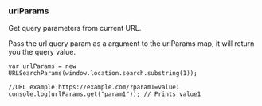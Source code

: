 ### urlParams

Get query parameters from current URL.

Pass the url query param as a argument to the urlParams map, it will return you the query value.

```
var urlParams = new URLSearchParams(window.location.search.substring(1));
```

```
//URL example https://example.com/?param1=value1
console.log(urlParams.get("param1")); // Prints value1
```